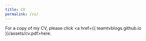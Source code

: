 ```yaml
---
title: CV
permalink: /cv/
---
```


For a copy of my CV, please click <a href={{ teamtvblogs.github.io }}/assets/cv.pdf>here</a>.



